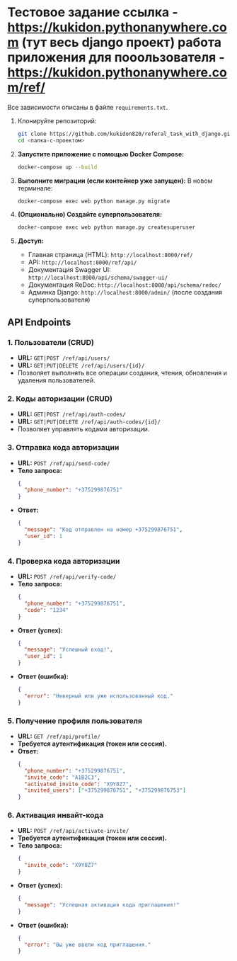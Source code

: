 # Тестовое задание ссылка - https://kukidon.pythonanywhere.com (тут весь django проект) работа приложения для пооользователя - https://kukidon.pythonanywhere.com/ref/


Все зависимости описаны в файле `requirements.txt`.


1.  Клонируйте репозиторий:
    ```bash
    git clone https://github.com/kukidon820/referal_task_with_django.git
    cd <папка-с-проектом>
    ```

2.  **Запустите приложение с помощью Docker Compose:**
    ```bash
    docker-compose up --build
    ```

3.  **Выполните миграции (если контейнер уже запущен):**
    В новом терминале:
    ```bash
    docker-compose exec web python manage.py migrate
    ```

4.  **(Опционально) Создайте суперпользователя:**
    ```bash
    docker-compose exec web python manage.py createsuperuser
    ```

5.  **Доступ:**
    *   Главная страница (HTML): `http://localhost:8000/ref/`
    *   API: `http://localhost:8000/ref/api/`
    *   Документация Swagger UI: `http://localhost:8000/api/schema/swagger-ui/`
    *   Документация ReDoc: `http://localhost:8000/api/schema/redoc/`
    *   Админка Django: `http://localhost:8000/admin/` (после создания суперпользователя)

## API Endpoints

### 1. Пользователи (CRUD)
*   **URL:** `GET|POST /ref/api/users/`
*   **URL:** `GET|PUT|DELETE /ref/api/users/{id}/`
*   Позволяет выполнять все операции создания, чтения, обновления и удаления пользователей.

### 2. Коды авторизации (CRUD)
*   **URL:** `GET|POST /ref/api/auth-codes/`
*   **URL:** `GET|PUT|DELETE /ref/api/auth-codes/{id}/`
*   Позволяет управлять кодами авторизации.

### 3. Отправка кода авторизации
*   **URL:** `POST /ref/api/send-code/`
*   **Тело запроса:**
    ```json
    {
      "phone_number": "+375299876751"
    }
    ```
*   **Ответ:**
    ```json
    {
      "message": "Код отправлен на номер +375299876751",
      "user_id": 1
    }
    ```

### 4. Проверка кода авторизации
*   **URL:** `POST /ref/api/verify-code/`
*   **Тело запроса:**
    ```json
    {
      "phone_number": "+375299876751",
      "code": "1234"
    }
    ```
*   **Ответ (успех):**
    ```json
    {
      "message": "Успешный вход!",
      "user_id": 1
    }
    ```
*   **Ответ (ошибка):**
    ```json
    {
      "error": "Неверный или уже использованный код."
    }
    ```

### 5. Получение профиля пользователя
*   **URL:** `GET /ref/api/profile/`
*   **Требуется аутентификация (токен или сессия).**
*   **Ответ:**
    ```json
    {
      "phone_number": "+375299876751",
      "invite_code": "A1B2C3",
      "activated_invite_code": "X9Y8Z7",
      "invited_users": ["+375299876751", "+375299876753"]
    }
    ```

### 6. Активация инвайт-кода
*   **URL:** `POST /ref/api/activate-invite/`
*   **Требуется аутентификация (токен или сессия).**
*   **Тело запроса:**
    ```json
    {
      "invite_code": "X9Y8Z7"
    }
    ```
*   **Ответ (успех):**
    ```json
    {
      "message": "Успешная активация кода приглашения!"
    }
    ```
*   **Ответ (ошибка):**
    ```json
    {
      "error": "Вы уже ввели код приглашения."
    }
    ```
